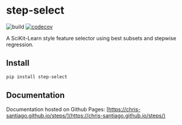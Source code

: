 # step-select
![build](https://travis-ci.com/chris-santiago/steps.svg?branch=master)
[![codecov](https://codecov.io/gh/chris-santiago/steps/branch/master/graph/badge.svg?token=RIB2YFGWFX)](https://codecov.io/gh/chris-santiago/steps)

A SciKit-Learn style feature selector using best subsets and stepwise regression.

## Install

```bash
pip install step-select
```

## Documentation 

Documentation hosted on Github Pages: [https://chris-santiago.github.io/steps/](https://chris-santiago.github.io/steps/)